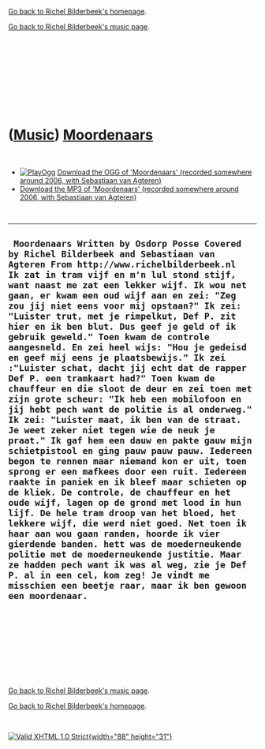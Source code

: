 [Go back to Richel Bilderbeek's homepage](index.htm).

[Go back to Richel Bilderbeek's music page](Music.htm).

 

 

 

 

 

([Music](Music.htm)) [Moordenaars](SongMoordenaars.htm)
=======================================================

 

-   [![PlayOgg](http://static.fsf.org/playogg/Play_ogg_80x15.png "I support PlayOgg!")](http://playogg.org)
    [Download the OGG of 'Moordenaars' (recorded somewhere around 2006,
    with Sebastiaan van Agteren)](CD06_23Moordenaars.ogg)
-   [Download the MP3 of 'Moordenaars' (recorded somewhere around 2006,
    with Sebastiaan van Agteren)](CD06_23Moordenaars.mp3)

 

  --------------------------------------------------------------------------------------------------------------------------------------------------------------------------------------------------------------------------------------------------------------------------------------------------------------------------------------------------------------------------------------------------------------------------------------------------------------------------------------------------------------------------------------------------------------------------------------------------------------------------------------------------------------------------------------------------------------------------------------------------------------------------------------------------------------------------------------------------------------------------------------------------------------------------------------------------------------------------------------------------------------------------------------------------------------------------------------------------------------------------------------------------------------------------------------------------------------------------------------------------------------------------------------------------------------------------------------------------------------------------------------------------------------------------------------------------------------------------------------------------------------------------------------------------------------------------------------
  ` Moordenaars Written by Osdorp Posse Covered by Richel Bilderbeek and Sebastiaan van Agteren From http://www.richelbilderbeek.nl   Ik zat in tram vijf en m'n lul stond stijf, want naast me zat een lekker wijf. Ik wou net gaan, er kwam een oud wijf aan en zei: "Zeg zou jij niet eens voor mij opstaan?" Ik zei: "Luister trut, met je rimpelkut, Def P. zit hier en ik ben blut. Dus geef je geld of ik gebruik geweld." Toen kwam de controle aangesneld. En zei heel wijs: "Hou je gedeisd en geef mij eens je plaatsbewijs." Ik zei :"Luister schat, dacht jij echt dat de rapper Def P. een tramkaart had?" Toen kwam de chauffeur en die sloot de deur en zei toen met zijn grote scheur: "Ik heb een mobilofoon en jij hebt pech want de politie is al onderweg." Ik zei: "Luister maat, ik ben van de straat. Je weet zeker niet tegen wie de neuk je praat." Ik gaf hem een dauw en pakte gauw mijn schietpistool en ging pauw pauw pauw. Iedereen begon te rennen maar niemand kon er uit, toen sprong er een mafkees door een ruit. Iedereen raakte in paniek en ik bleef maar schieten op de kliek. De controle, de chauffeur en het oude wijf, lagen op de grond met lood in hun lijf. De hele tram droop van het bloed, het lekkere wijf, die werd niet goed. Net toen ik haar aan wou gaan randen, hoorde ik vier gierdende banden. hett was de moederneukende politie met de moederneukende justitie. Maar ze hadden pech want ik was al weg, zie je Def P. al in een cel, kom zeg! Je vindt me misschien een beetje raar, maar ik ben gewoon een moordenaar.`
  --------------------------------------------------------------------------------------------------------------------------------------------------------------------------------------------------------------------------------------------------------------------------------------------------------------------------------------------------------------------------------------------------------------------------------------------------------------------------------------------------------------------------------------------------------------------------------------------------------------------------------------------------------------------------------------------------------------------------------------------------------------------------------------------------------------------------------------------------------------------------------------------------------------------------------------------------------------------------------------------------------------------------------------------------------------------------------------------------------------------------------------------------------------------------------------------------------------------------------------------------------------------------------------------------------------------------------------------------------------------------------------------------------------------------------------------------------------------------------------------------------------------------------------------------------------------------------------

 

 

 

 

 

[Go back to Richel Bilderbeek's music page](Music.htm).

[Go back to Richel Bilderbeek's homepage](index.htm).

 

[![Valid XHTML 1.0 Strict](valid-xhtml10.png){width="88"
height="31"}](http://validator.w3.org/check?uri=referer)
